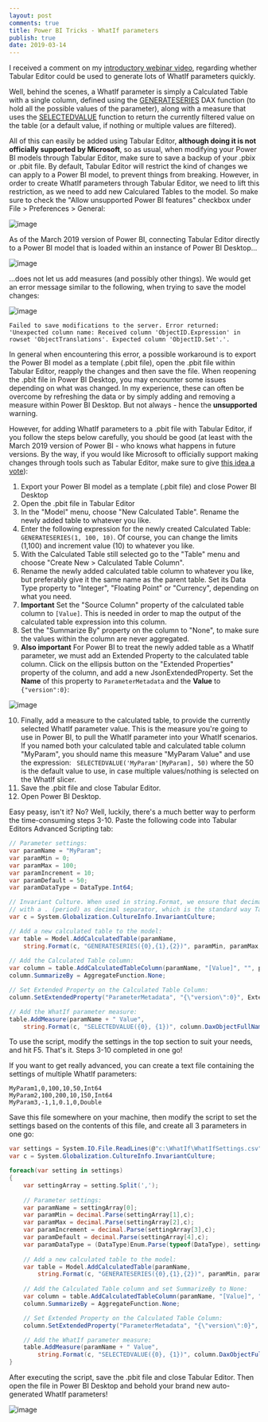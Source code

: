 ```yaml
---
layout: post
comments: true
title: Power BI Tricks - WhatIf parameters
publish: true
date: 2019-03-14
---
```


I received a comment on my [introductory webinar video](https://www.youtube.com/watch?v=HQf55BGUJmk), regarding whether Tabular Editor could be used to generate lots of WhatIf parameters quickly.

Well, behind the scenes, a WhatIf parameter is simply a Calculated Table with a single column, defined using the [GENERATESERIES](https://dax.guide/generateseries) DAX function (to hold all the possible values of the parameter), along with a measure that uses the [SELECTEDVALUE](https://dax.guide/selectedvalue) function to return the currently filtered value on the table (or a default value, if nothing or multiple values are filtered).

All of this can easily be added using Tabular Editor, **although doing it is not officially supported by Microsoft**, so as usual, when modifying your Power BI models through Tabular Editor, make sure to save a backup of your .pbix or .pbit file. By default, Tabular Editor will restrict the kind of changes we can apply to a Power BI model, to prevent things from breaking. However, in order to create WhatIf parameters through Tabular Editor, we need to lift this restriction, as we need to add new Calculared Tables to the model. So make sure to check the "Allow unsupported Power BI features" checkbox under File > Preferences > General:

![image](https://user-images.githubusercontent.com/8976200/54387325-5fa47780-469b-11e9-8071-d766c3a4fd69.png)

As of the March 2019 version of Power BI, connecting Tabular Editor directly to a Power BI model that is loaded within an instance of Power BI Desktop...

![image](https://user-images.githubusercontent.com/8976200/54386273-dee47c00-4698-11e9-9a99-3941f8fab9f2.png)

...does not let us add measures (and possibly other things). We would get an error message similar to the following, when trying to save the model changes:

![image](https://user-images.githubusercontent.com/8976200/54387614-26203c00-469c-11e9-8bb5-ef27915e206c.png)

```
Failed to save modifications to the server. Error returned: 'Unexpected column name: Received column 'ObjectID.Expression' in rowset 'ObjectTranslations'. Expected column 'ObjectID.Set'.'.
```

In general when encountering this error, a possible workaround is to export the Power BI model as a template (.pbit file), open the .pbit file within Tabular Editor, reapply the changes and then save the file. When reopening the .pbit file in Power BI Desktop, you may encounter some issues depending on what was changed. In my experience, these can often be overcome by refreshing the data or by simply adding and removing a measure within Power BI Desktop. But not always - hence the **unsupported** warning.

However, for adding WhatIf parameters to a .pbit file with Tabular Editor, if you follow the steps below carefully, you should be good (at least with the March 2019 version of Power BI - who knows what happens in future versions. By the way, if you would like Microsoft to officially support making changes through tools such as Tabular Editor, make sure to give [this idea a vote](https://ideas.powerbi.com/forums/265200-power-bi-ideas/suggestions/7345565-power-bi-designer-api)):

1. Export your Power BI model as a template (.pbit file) and close Power BI Desktop
2. Open the .pbit file in Tabular Editor
3. In the "Model" menu, choose "New Calculated Table". Rename the newly added table to whatever you like.
4. Enter the following expression for the newly created Calculated Table: `GENERATESERIES(1, 100, 10)`. Of course, you can change the limits (1,100) and increment value (10) to whatever you like.
5. With the Calculated Table still selected go to the "Table" menu and choose "Create New > Calculated Table Column".
6. Rename the newly added calculated table column to whatever you like, but preferably give it the same name as the parent table. Set its Data Type property to "Integer", "Floating Point" or "Currency", depending on what you need.
7. **Important** Set the "Source Column" property of the calculated table column to `[Value]`. This is needed in order to map the output of the calculated table expression into this column.
8. Set the "Summarize By" property on the column to "None", to make sure the values within the column are never aggregated.
9. **Also important** For Power BI to treat the newly added table as a WhatIf parameter, we must add an Extended Property to the calculated table column. Click on the ellipsis button on the "Extended Properties" property of the column, and add a new JsonExtendedProperty. Set the **Name** of this property to `ParameterMetadata` and the **Value** to `{"version":0}`:  

![image](https://user-images.githubusercontent.com/8976200/54392008-caa77b80-46a6-11e9-956a-e6993fdeaa89.png)

10. Finally, add a measure to the calculated table, to provide the currently selected WhatIf parameter value. This is the measure you're going to use in Power BI, to pull the WhatIf parameter into your WhatIf scenarios. If you named both your calculated table and calculated table column "MyParam", you should name this measure "MyParam Value" and use the expression: `
SELECTEDVALUE('MyParam'[MyParam], 50)` where the 50 is the default value to use, in case multiple values/nothing is selected on the WhatIf slicer.
11. Save the .pbit file and close Tabular Editor.
12. Open Power BI Desktop.

Easy peasy, isn't it? No? Well, luckily, there's a much better way to perform the time-consuming steps 3-10. Paste the following code into Tabular Editors Advanced Scripting tab:

```csharp
// Parameter settings:
var paramName = "MyParam";
var paramMin = 0;
var paramMax = 100;
var paramIncrement = 10;
var paramDefault = 50;
var paramDataType = DataType.Int64;

// Invariant Culture. When used in string.Format, we ensure that decimal numbers are formatted
// with a . (period) as decimal separator, which is the standard way Tabular Editor writes DAX:
var c = System.Globalization.CultureInfo.InvariantCulture; 

// Add a new calculated table to the model:
var table = Model.AddCalculatedTable(paramName, 
    string.Format(c, "GENERATESERIES({0},{1},{2})", paramMin, paramMax, paramIncrement));
    
// Add the Calculated Table column:
var column = table.AddCalculatedTableColumn(paramName, "[Value]", "", paramDataType);
column.SummarizeBy = AggregateFunction.None;

// Set Extended Property on the Calculated Table Column:
column.SetExtendedProperty("ParameterMetadata", "{\"version\":0}", ExtendedPropertyType.Json);

// Add the WhatIf parameter measure:
table.AddMeasure(paramName + " Value", 
    string.Format(c, "SELECTEDVALUE({0}, {1})", column.DaxObjectFullName, paramDefault));
```

To use the script, modify the settings in the top section to suit your needs, and hit F5. That's it. Steps 3-10 completed in one go!

If you want to get really advanced, you can create a text file containing the settings of multiple WhatIf parameters:

```
MyParam1,0,100,10,50,Int64
MyParam2,100,200,10,150,Int64
MyParam3,-1,1,0.1,0,Double
```

Save this file somewhere on your machine, then modify the script to set the settings based on the contents of this file, and create all 3 parameters in one go:

```csharp
var settings = System.IO.File.ReadLines(@"c:\WhatIf\WhatIfSettings.csv");
var c = System.Globalization.CultureInfo.InvariantCulture;

foreach(var setting in settings)
{
    var settingArray = setting.Split(',');
    
    // Parameter settings:
    var paramName = settingArray[0];
    var paramMin = decimal.Parse(settingArray[1],c);
    var paramMax = decimal.Parse(settingArray[2],c);
    var paramIncrement = decimal.Parse(settingArray[3],c);
    var paramDefault = decimal.Parse(settingArray[4],c);
    var paramDataType = (DataType)Enum.Parse(typeof(DataType), settingArray[5]);
    
    // Add a new calculated table to the model:
    var table = Model.AddCalculatedTable(paramName, 
        string.Format(c, "GENERATESERIES({0},{1},{2})", paramMin, paramMax, paramIncrement));
        
    // Add the Calculated Table column and set SummarizeBy to None:
    var column = table.AddCalculatedTableColumn(paramName, "[Value]", "", paramDataType);
    column.SummarizeBy = AggregateFunction.None;

    // Set Extended Property on the Calculated Table Column:
    column.SetExtendedProperty("ParameterMetadata", "{\"version\":0}", ExtendedPropertyType.Json);

    // Add the WhatIf parameter measure:
    table.AddMeasure(paramName + " Value", 
        string.Format(c, "SELECTEDVALUE({0}, {1})", column.DaxObjectFullName, paramDefault));
}
```

After executing the script, save the .pbit file and close Tabular Editor. Then open the file in Power BI Desktop and behold your brand new auto-generated WhatIf parameters!

![image](https://user-images.githubusercontent.com/8976200/54393871-971b2000-46ab-11e9-8069-f3a10f57c664.png)
